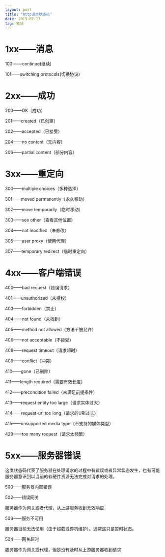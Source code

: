 ```yaml
---
layout: post
title: "http请求状态码"
date: 2019-07-17
tag: 笔记
---
```


# 1xx——消息

100 ——continue(继续)

101——switching protocols(切换协议)

# 2xx——成功

200——OK（成功）

201——created（已创建）

202——accepted（已接受）

204——no content（无内容）

206——partial content（部分内容）

# 3xx——重定向

300——multiple choices（多种选择）

301——moved permanently（永久移动）

302——move temporarily（临时移动）

303——see other（查看其他位置）

304——not modified（未修改）

305——user proxy（使用代理）

307——temporary redirect（临时重定向）

# 4xx——客户端错误

400——bad request（错误请求）

401——unauthorized（未授权）

403——forbidden（禁止）

404——not found（未找到）

405——method not allowed（方法不被允许）

406——not acceptable（不接受）

408——request timeout（请求超时）

409——conflict（冲突）

410——gone（已删除）

411——length required（需要有效长度）

412——precondition failed（未满足前提条件）

413——request entity too large（请求实体过大）

414——request-uri too long（请求的URI过长）

415——unsupported media type（不支持的媒体类型）

429——too many request（请求太频繁）

# 5xx——服务器错误

这类状态码代表了服务器在处理请求的过程中有错误或者异常状态发生，也有可能服务器意识到以当前的软硬件资源无法完成对请求的处理。

500——服务器内部错误

502——错误网关

服务器作为网关或者代理，从上游服务收到无效响应

503——服务不可用

服务器目前无法使用（由于超载或停机维护）。通常这只是暂时状态。

504——网关超时

服务器作为网关或代理，但是没有及时从上游服务器收到请求

